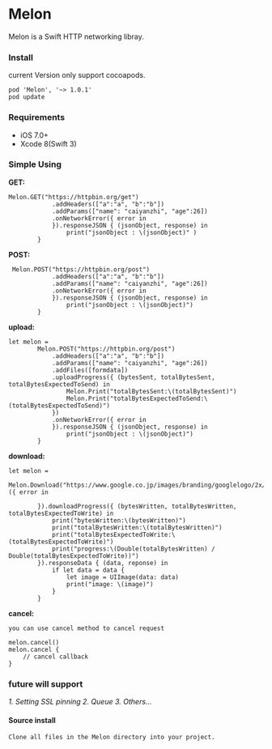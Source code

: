 # Melon

Melon is a Swift HTTP networking libray.

### Install

current Version only support cocoapods.

```
pod 'Melon', '~> 1.0.1' 
pod update
```

### Requirements

* iOS 7.0+
* Xcode 8(Swift 3)

### Simple Using

**GET:**

```
Melon.GET("https://httpbin.org/get")
            .addHeaders(["a":"a", "b":"b"])
            .addParams(["name": "caiyanzhi", "age":26])
            .onNetworkError({ error in
            }).responseJSON { (jsonObject, response) in
                print("jsonObject : \(jsonObject)" )
        }
```

**POST:**

```
 Melon.POST("https://httpbin.org/post")
            .addHeaders(["a":"a", "b":"b"])
            .addParams(["name": "caiyanzhi", "age":26])
            .onNetworkError({ error in
            }).responseJSON { (jsonObject, response) in
                print("jsonObject : \(jsonObject)")
        }
```

**upload:**

```
let melon =
        Melon.POST("https://httpbin.org/post")
            .addHeaders(["a":"a", "b":"b"])
            .addParams(["name": "caiyanzhi", "age":26])
            .addFiles([formdata])
            .uploadProgress({ (bytesSent, totalBytesSent, totalBytesExpectedToSend) in
                Melon.Print("totalBytesSent:\(totalBytesSent)")
                Melon.Print("totalBytesExpectedToSend:\(totalBytesExpectedToSend)")
            })
            .onNetworkError({ error in
            }).responseJSON { (jsonObject, response) in
                print("jsonObject : \(jsonObject)")
        }
```


**download:**

```
let melon =
        Melon.Download("https://www.google.co.jp/images/branding/googlelogo/2x/googlelogo_color_272x92dp.png").onNetworkError ({ error in
            
        }).downloadProgress({ (bytesWritten, totalBytesWritten, totalBytesExpectedToWrite) in
            print("bytesWritten:\(bytesWritten)")
            print("totalBytesWritten:\(totalBytesWritten)")
            print("totalBytesExpectedToWrite:\(totalBytesExpectedToWrite)")
            print("progress:\(Double(totalBytesWritten) / Double(totalBytesExpectedToWrite))")
        }).responseData { (data, reponse) in
            if let data = data {
                let image = UIImage(data: data)
                print("image: \(image)")
            }
        }
```


**cancel:**

```
you can use cancel method to cancel request

melon.cancel()
melon.cancel {
	// cancel callback
}
```

### future will support


*1. Setting SSL pinning*
*2. Queue*
*3. Others...*

#### Source install

```
Clone all files in the Melon directory into your project.
```

